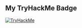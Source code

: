 ## My TryHackMe Badge

[![TryHackMe](https://tryhackme-badges.s3.amazonaws.com/your-username.png)](https://tryhackme.com/p/your-username)
